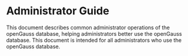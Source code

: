 # Administrator Guide

This document describes common administrator operations of the openGauss database, helping administrators better use the openGauss database.  This document is intended for all administrators who use the openGauss database. 